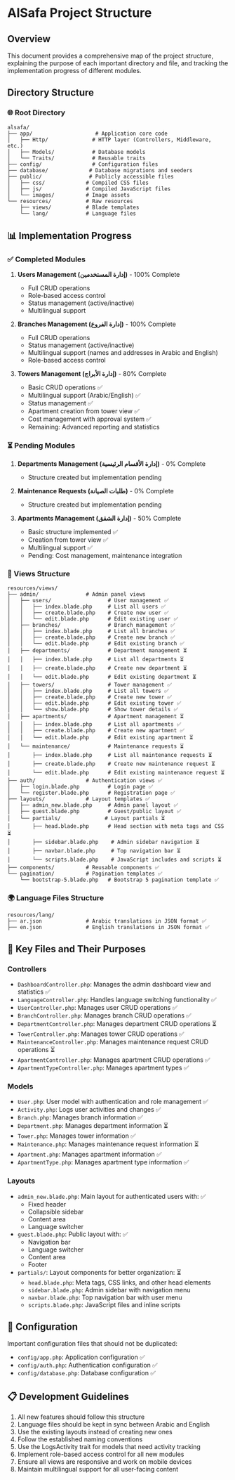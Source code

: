 # AlSafa Project Structure

## Overview
This document provides a comprehensive map of the project structure, explaining the purpose of each important directory and file, and tracking the implementation progress of different modules.

## Directory Structure

### 🌐 Root Directory
```
alsafa/
├── app/                    # Application core code
│   ├── Http/              # HTTP layer (Controllers, Middleware, etc.)
│   ├── Models/            # Database models
│   └── Traits/            # Reusable traits
├── config/                # Configuration files
├── database/             # Database migrations and seeders
├── public/               # Publicly accessible files
│   ├── css/             # Compiled CSS files
│   ├── js/              # Compiled JavaScript files
│   └── images/          # Image assets
└── resources/           # Raw resources
    ├── views/           # Blade templates
    └── lang/            # Language files
```

## 📊 Implementation Progress

### ✅ Completed Modules
1. **Users Management (إدارة المستخدمين)** - 100% Complete
   - Full CRUD operations
   - Role-based access control
   - Status management (active/inactive)
   - Multilingual support

2. **Branches Management (إدارة الفروع)** - 100% Complete
   - Full CRUD operations
   - Status management (active/inactive)
   - Multilingual support (names and addresses in Arabic and English)
   - Role-based access control

3. **Towers Management (إدارة الأبراج)** - 80% Complete
   - Basic CRUD operations ✅
   - Multilingual support (Arabic/English) ✅
   - Status management ✅
   - Apartment creation from tower view ✅
   - Cost management with approval system ✅
   - Remaining: Advanced reporting and statistics

### ⏳ Pending Modules
1. **Departments Management (إدارة الأقسام الرئيسية)** - 0% Complete
   - Structure created but implementation pending

2. **Maintenance Requests (طلبات الصيانة)** - 0% Complete
   - Structure created but implementation pending

3. **Apartments Management (إدارة الشقق)** - 50% Complete
   - Basic structure implemented ✅
   - Creation from tower view ✅
   - Multilingual support ✅
   - Pending: Cost management, maintenance integration

### 📝 Views Structure
```
resources/views/
├── admin/               # Admin panel views
│   ├── users/                  # User management ✅
│   │   ├── index.blade.php     # List all users ✅
│   │   ├── create.blade.php    # Create new user ✅
│   │   └── edit.blade.php      # Edit existing user ✅
│   ├── branches/               # Branch management ✅
│   │   ├── index.blade.php     # List all branches ✅
│   │   ├── create.blade.php    # Create new branch ✅
│   │   └── edit.blade.php      # Edit existing branch ✅
│   ├── departments/            # Department management ⏳
│   │   ├── index.blade.php     # List all departments ⏳
│   │   ├── create.blade.php    # Create new department ⏳
│   │   └── edit.blade.php      # Edit existing department ⏳
│   ├── towers/                 # Tower management ✅
│   │   ├── index.blade.php     # List all towers ✅
│   │   ├── create.blade.php    # Create new tower ✅
│   │   ├── edit.blade.php      # Edit existing tower ✅
│   │   └── show.blade.php      # Show tower details ✅
│   ├── apartments/             # Apartment management ⏳
│   │   ├── index.blade.php     # List all apartments ✅
│   │   ├── create.blade.php    # Create new apartment ✅
│   │   └── edit.blade.php      # Edit existing apartment ⏳
│   └── maintenance/            # Maintenance requests ⏳
│       ├── index.blade.php     # List all maintenance requests ⏳
│       ├── create.blade.php    # Create new maintenance request ⏳
│       └── edit.blade.php      # Edit existing maintenance request ⏳
├── auth/                # Authentication views ✅
│   ├── login.blade.php         # Login page ✅
│   └── register.blade.php      # Registration page ✅
├── layouts/             # Layout templates ✅
│   ├── admin_new.blade.php     # Admin panel layout ✅
│   ├── guest.blade.php         # Guest/public layout ✅
│   └── partials/              # Layout partials ⏳
│       ├── head.blade.php      # Head section with meta tags and CSS ⏳
│       ├── sidebar.blade.php    # Admin sidebar navigation ⏳
│       ├── navbar.blade.php     # Top navigation bar ⏳
│       └── scripts.blade.php    # JavaScript includes and scripts ⏳
├── components/          # Reusable components ✅
└── pagination/          # Pagination templates ✅
    └── bootstrap-5.blade.php   # Bootstrap 5 pagination template ✅
```

### 🌍 Language Files Structure
```
resources/lang/
├── ar.json              # Arabic translations in JSON format ✅
├── en.json              # English translations in JSON format ✅
```

## 🔑 Key Files and Their Purposes

### Controllers
- `DashboardController.php`: Manages the admin dashboard view and statistics ✅
- `LanguageController.php`: Handles language switching functionality ✅
- `UserController.php`: Manages user CRUD operations ✅
- `BranchController.php`: Manages branch CRUD operations ✅
- `DepartmentController.php`: Manages department CRUD operations ⏳
- `TowerController.php`: Manages tower CRUD operations ✅
- `MaintenanceController.php`: Manages maintenance request CRUD operations ⏳
- `ApartmentController.php`: Manages apartment CRUD operations ✅
- `ApartmentTypeController.php`: Manages apartment types ✅

### Models
- `User.php`: User model with authentication and role management ✅
- `Activity.php`: Logs user activities and changes ✅
- `Branch.php`: Manages branch information ✅
- `Department.php`: Manages department information ⏳
- `Tower.php`: Manages tower information ✅
- `Maintenance.php`: Manages maintenance request information ⏳
- `Apartment.php`: Manages apartment information ✅
- `ApartmentType.php`: Manages apartment type information ✅

### Layouts
- `admin_new.blade.php`: Main layout for authenticated users with: ✅
  - Fixed header
  - Collapsible sidebar
  - Content area
  - Language switcher
- `guest.blade.php`: Public layout with: ✅
  - Navigation bar
  - Language switcher
  - Content area
  - Footer
- `partials/`: Layout components for better organization: ⏳
  - `head.blade.php`: Meta tags, CSS links, and other head elements
  - `sidebar.blade.php`: Admin sidebar with navigation menu
  - `navbar.blade.php`: Top navigation bar with user menu
  - `scripts.blade.php`: JavaScript files and inline scripts

## 🔧 Configuration
Important configuration files that should not be duplicated:
- `config/app.php`: Application configuration ✅
- `config/auth.php`: Authentication configuration ✅
- `config/database.php`: Database configuration ✅

## 📋 Development Guidelines
1. All new features should follow this structure
2. Language files should be kept in sync between Arabic and English
3. Use the existing layouts instead of creating new ones
4. Follow the established naming conventions
5. Use the LogsActivity trait for models that need activity tracking
6. Implement role-based access control for all new modules
7. Ensure all views are responsive and work on mobile devices
8. Maintain multilingual support for all user-facing content
